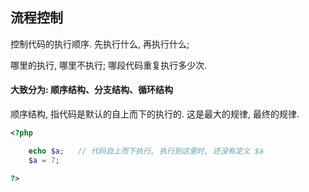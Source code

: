 ## 流程控制

控制代码的执行顺序. 先执行什么, 再执行什么;  

哪里的执行, 哪里不执行; 哪段代码重复执行多少次.

#### 大致分为:   顺序结构、分支结构、循环结构

顺序结构, 指代码是默认的自上而下的执行的. 这是最大的规律, 最终的规律.

```php
<?php

    echo $a;   // 代码自上而下执行, 执行到这里时, 还没有定义 $a
    $a = 7;  

?>
```



